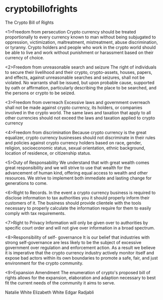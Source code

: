 # cryptobillofrights
The Crypto Bill of Rights

<1>Freedom from persecution
Crypto currency should be treated proportionally to every currency known to man without being subjugated to oppression, victimization, maltreatment, mistreatment, abuse discrimination, or tyranny. Crypto holders and people who work in the crypto world should be able to live and work without punishment or harassment based on their currency of choice.

<2>Freedom from unreasonable search and seizure
The right of individuals to secure their livelihood and their crypto, crypto-assets, houses, papers, and effects, against unreasonable searches and seizures, shall not be violated. No warrants shall be issued, but upon probable cause, supported by oath or affirmation, particularly describing the place to be searched, and the persons or crypto to be seized.

<3>Freedom from overreach
Excessive laws and government overreach shall not be made against crypto currency, its holders, or companies involved in the crypto world. The same laws and taxation that apply to all other currencies should not exceed the laws and taxation applied to crypto currency

<4>Freedom from discrimination
Because crypto currency is the great equalizer, crypto currency businesses should not discriminate in their rules and policies against crypto currency holders based on race, gender, religion, socioeconomic status, sexual orientation, ethnic background, location of residence, or citizenship status.

<5>Duty of Responsability 
We understand that with great wealth comes great responsibility and we will strive to use that wealth for the advancement of human kind, offering equal access to wealth and other resources. We strive to implement both immediate and lasting change for generations to come. 

<6>Right to Records. 
In the event a crypto currency business is required to disclose information to tax authorities you it should properly inform their customers of it. The business should provide clientele with the tools necessary to properly calculate the information require for them to easily comply with tax requirements. 

<7>Right to Privacy
Information will only be given over to authorities by specific court order and will not give over information in a broad spectrum.

<8>Responsibility of self- governance 
It is our belief that industries with strong self-governance are less likely to be the subject of excessive government over regulation and enforcement action. As a result we believe it is imperative that the crypto currency industry actively monitor itself and expose bad actors within its own boundaries to promote a safe, fair, and just environment for the crypto community.

<9>Expansion Amendment
The enumeration of crypto's proposed bill of rights allows for the expansion, elaboration and adaption necessary to best fit the current needs of the community it aims to serve.

<sign>
  Natalie White
  Elizabeth White
  Edgar Radjabli
  
